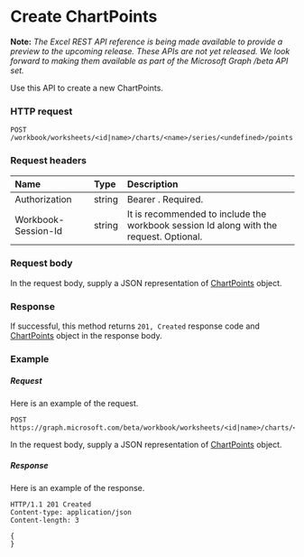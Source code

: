 # Create ChartPoints

**Note:** _The Excel REST API reference is being made available to provide a preview to the upcoming release. These APIs are not yet released. We look forward to making them available as part of the Microsoft Graph /beta API set._

Use this API to create a new ChartPoints.
### HTTP request
<!-- { "blockType": "ignored" } -->
```http
POST /workbook/worksheets/<id|name>/charts/<name>/series/<undefined>/points

```
### Request headers
| Name       | Type | Description|
|:---------------|:--------|:----------|
| Authorization  |string | Bearer <token>. Required.| 
| Workbook-Session-Id  |string |It is recommended to include the workbook session Id along with the request. Optional.|

### Request body
In the request body, supply a JSON representation of [ChartPoints](../resources/chartpoints.md) object.


### Response
If successful, this method returns `201, Created` response code and [ChartPoints](../resources/chartpoints.md) object in the response body.

### Example
##### Request
Here is an example of the request.
<!-- {
  "blockType": "request",
  "name": "create_chartpoints_from_chartseries"
}-->
```http
POST https://graph.microsoft.com/beta/workbook/worksheets/<id|name>/charts/<name>/series/<undefined>
```
In the request body, supply a JSON representation of [ChartPoints](../resources/chartpoints.md) object.
##### Response
Here is an example of the response.
<!-- {
  "blockType": "response",
  "truncated": false,
  "@odata.type": "microsoft.graph.chartpoints"
} -->
```http
HTTP/1.1 201 Created
Content-type: application/json
Content-length: 3

{
}
```

<!-- uuid: 8fcb5dbc-d5aa-4681-8e31-b001d5168d79
2015-10-25 14:57:30 UTC -->
<!-- {
  "type": "#page.annotation",
  "description": "Create ChartPoints",
  "keywords": "",
  "section": "documentation",
  "tocPath": ""
}-->